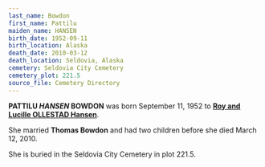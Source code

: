 ```yaml
---
last_name: Bowdon
first_name: Pattilu
maiden_name: HANSEN
birth_date: 1952-09-11
birth_location: Alaska
death_date: 2010-03-12
death_location: Seldovia, Alaska
cemetery: Seldovia City Cemetery
cemetery_plot: 221.5
source_file: Cemetery Directory
---
```

**PATTILU *HANSEN* BOWDON** was born September 11, 1952 to [**Roy and Lucille OLLESTAD Hansen**](./Hansen_Roy_Louis.md). 

She married **Thomas Bowdon** and had two children before she died March 12, 2010.  

She is buried in the Seldovia City Cemetery in plot 221.5. 




